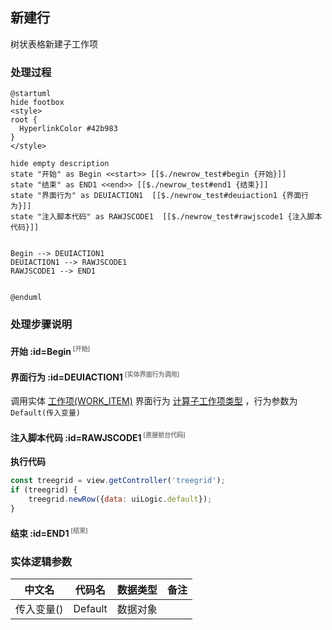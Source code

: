 ## 新建行 <!-- {docsify-ignore-all} -->

   树状表格新建子工作项

### 处理过程

```plantuml
@startuml
hide footbox
<style>
root {
  HyperlinkColor #42b983
}
</style>

hide empty description
state "开始" as Begin <<start>> [[$./newrow_test#begin {开始}]]
state "结束" as END1 <<end>> [[$./newrow_test#end1 {结束}]]
state "界面行为" as DEUIACTION1  [[$./newrow_test#deuiaction1 {界面行为}]]
state "注入脚本代码" as RAWJSCODE1  [[$./newrow_test#rawjscode1 {注入脚本代码}]]


Begin --> DEUIACTION1
DEUIACTION1 --> RAWJSCODE1
RAWJSCODE1 --> END1


@enduml
```


### 处理步骤说明

#### 开始 :id=Begin<sup class="footnote-symbol"> <font color=gray size=1>[开始]</font></sup>




#### 界面行为 :id=DEUIACTION1<sup class="footnote-symbol"> <font color=gray size=1>[实体界面行为调用]</font></sup>



调用实体 [工作项(WORK_ITEM)](module/ProjMgmt/work_item.md) 界面行为 [计算子工作项类型](module/ProjMgmt/work_item#界面行为) ，行为参数为`Default(传入变量)`

#### 注入脚本代码 :id=RAWJSCODE1<sup class="footnote-symbol"> <font color=gray size=1>[直接前台代码]</font></sup>



<p class="panel-title"><b>执行代码</b></p>

```javascript
const treegrid = view.getController('treegrid');
if (treegrid) {
    treegrid.newRow({data: uiLogic.default});
}
```

#### 结束 :id=END1<sup class="footnote-symbol"> <font color=gray size=1>[结束]</font></sup>






### 实体逻辑参数

|    中文名   |    代码名    |  数据类型      |备注 |
| --------| --------| --------  | --------   |
|传入变量(<i class="fa fa-check"/></i>)|Default|数据对象||

